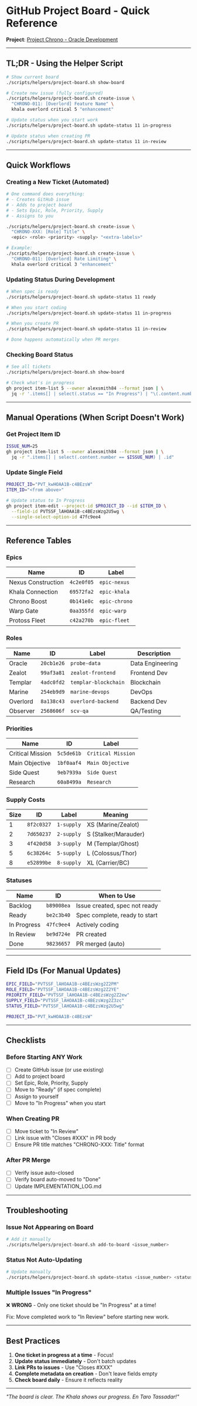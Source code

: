 # GitHub Project Board - Quick Reference

**Project**: [Project Chrono - Oracle Development](https://github.com/users/alexsmith84/projects/5)

---

## TL;DR - Using the Helper Script

```bash
# Show current board
./scripts/helpers/project-board.sh show-board

# Create new issue (fully configured)
./scripts/helpers/project-board.sh create-issue \
  "CHRONO-011: [Overlord] Feature Name" \
  khala overlord critical 5 "enhancement"

# Update status when you start work
./scripts/helpers/project-board.sh update-status 11 in-progress

# Update status when creating PR
./scripts/helpers/project-board.sh update-status 11 in-review
```

---

## Quick Workflows

### Creating a New Ticket (Automated)

```bash
# One command does everything:
# - Creates GitHub issue
# - Adds to project board
# - Sets Epic, Role, Priority, Supply
# - Assigns to you

./scripts/helpers/project-board.sh create-issue \
  "CHRONO-XXX: [Role] Title" \
  <epic> <role> <priority> <supply> "<extra-labels>"

# Example:
./scripts/helpers/project-board.sh create-issue \
  "CHRONO-011: [Overlord] Rate Limiting" \
  khala overlord critical 3 "enhancement"
```

### Updating Status During Development

```bash
# When spec is ready
./scripts/helpers/project-board.sh update-status 11 ready

# When you start coding
./scripts/helpers/project-board.sh update-status 11 in-progress

# When you create PR
./scripts/helpers/project-board.sh update-status 11 in-review

# Done happens automatically when PR merges
```

### Checking Board Status

```bash
# See all tickets
./scripts/helpers/project-board.sh show-board

# Check what's in progress
gh project item-list 5 --owner alexsmith84 --format json | \
  jq -r '.items[] | select(.status == "In Progress") | "\(.content.number): \(.title)"'
```

---

## Manual Operations (When Script Doesn't Work)

### Get Project Item ID

```bash
ISSUE_NUM=25
gh project item-list 5 --owner alexsmith84 --format json | \
  jq -r ".items[] | select(.content.number == $ISSUE_NUM) | .id"
```

### Update Single Field

```bash
PROJECT_ID="PVT_kwHOAA1B-c4BEzsW"
ITEM_ID="<from above>"

# Update status to In Progress
gh project item-edit --project-id $PROJECT_ID --id $ITEM_ID \
  --field-id PVTSSF_lAHOAA1B-c4BEzsWzg2U5wg \
  --single-select-option-id 47fc9ee4
```

---

## Reference Tables

### Epics

| Name | ID | Label |
|------|----|----|
| Nexus Construction | `4c2e0f05` | `epic-nexus` |
| Khala Connection | `69572fa2` | `epic-khala` |
| Chrono Boost | `0b141e0c` | `epic-chrono` |
| Warp Gate | `0aa355fd` | `epic-warp` |
| Protoss Fleet | `c42a270b` | `epic-fleet` |

### Roles

| Name | ID | Label | Description |
|------|----|----|------|
| Oracle | `20cb1e26` | `probe-data` | Data Engineering |
| Zealot | `99af3a81` | `zealot-frontend` | Frontend Dev |
| Templar | `4adc0fd2` | `templar-blockchain` | Blockchain |
| Marine | `254eb9d9` | `marine-devops` | DevOps |
| Overlord | `8a138c43` | `overlord-backend` | Backend Dev |
| Observer | `2568606f` | `scv-qa` | QA/Testing |

### Priorities

| Name | ID | Label |
|------|----|----|
| Critical Mission | `5c5de61b` | `Critical Mission` |
| Main Objective | `1bf0aaf4` | `Main Objective` |
| Side Quest | `9eb7939a` | `Side Quest` |
| Research | `60a8499a` | `Research` |

### Supply Costs

| Size | ID | Label | Meaning |
|------|----|----|------|
| 1 | `8f2c0327` | `1-supply` | XS (Marine/Zealot) |
| 2 | `7d650237` | `2-supply` | S (Stalker/Marauder) |
| 3 | `4f420d58` | `3-supply` | M (Templar/Ghost) |
| 5 | `6c38264c` | `5-supply` | L (Colossus/Thor) |
| 8 | `e52899be` | `8-supply` | XL (Carrier/BC) |

### Statuses

| Name | ID | When to Use |
|------|----|-------------|
| Backlog | `b89008ea` | Issue created, spec not ready |
| Ready | `be2c3b40` | Spec complete, ready to start |
| In Progress | `47fc9ee4` | Actively coding |
| In Review | `be9d724e` | PR created |
| Done | `98236657` | PR merged (auto) |

---

## Field IDs (For Manual Updates)

```bash
EPIC_FIELD="PVTSSF_lAHOAA1B-c4BEzsWzg2Z2PM"
ROLE_FIELD="PVTSSF_lAHOAA1B-c4BEzsWzg2Z2YE"
PRIORITY_FIELD="PVTSSF_lAHOAA1B-c4BEzsWzg2Z2ew"
SUPPLY_FIELD="PVTSSF_lAHOAA1B-c4BEzsWzg2Z3zc"
STATUS_FIELD="PVTSSF_lAHOAA1B-c4BEzsWzg2U5wg"

PROJECT_ID="PVT_kwHOAA1B-c4BEzsW"
```

---

## Checklists

### Before Starting ANY Work

- [ ] Create GitHub issue (or use existing)
- [ ] Add to project board
- [ ] Set Epic, Role, Priority, Supply
- [ ] Move to "Ready" (if spec complete)
- [ ] Assign to yourself
- [ ] Move to "In Progress" when you start

### When Creating PR

- [ ] Move ticket to "In Review"
- [ ] Link issue with "Closes #XXX" in PR body
- [ ] Ensure PR title matches "CHRONO-XXX: Title" format

### After PR Merge

- [ ] Verify issue auto-closed
- [ ] Verify board auto-moved to "Done"
- [ ] Update IMPLEMENTATION_LOG.md

---

## Troubleshooting

### Issue Not Appearing on Board

```bash
# Add it manually
./scripts/helpers/project-board.sh add-to-board <issue_number>
```

### Status Not Auto-Updating

```bash
# Update manually
./scripts/helpers/project-board.sh update-status <issue_number> <status>
```

### Multiple Issues "In Progress"

❌ **WRONG** - Only one ticket should be "In Progress" at a time!

Fix: Move completed work to "In Review" before starting new work.

---

## Best Practices

1. **One ticket in progress at a time** - Focus!
2. **Update status immediately** - Don't batch updates
3. **Link PRs to issues** - Use "Closes #XXX"
4. **Complete metadata on creation** - Don't leave fields empty
5. **Check board daily** - Ensure it reflects reality

---

*"The board is clear. The Khala shows our progress. En Taro Tassadar!"*
